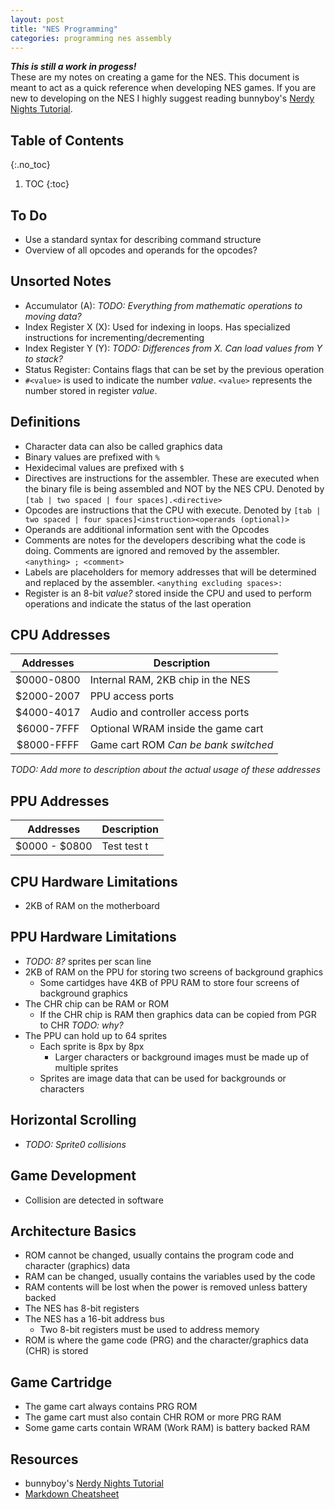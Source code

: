 ```yaml
---
layout: post
title: "NES Programming"
categories: programming nes assembly
---
```


***This is still a work in progess!***  
These are my notes on creating a game for the NES. This document is meant to act as a quick reference when developing NES games. If you are new to developing on the NES I highly suggest reading bunnyboy's [Nerdy Nights Tutorial](http://nintendoage.com/forum/messageview.cfm?catid=22&threadid=7155).

## Table of Contents
{:.no_toc}
1. TOC
{:toc}


## To Do
- Use a standard syntax for describing command structure
- Overview of all opcodes and operands for the opcodes?


## Unsorted Notes
- Accumulator (A): *TODO: Everything from mathematic operations to moving data?*
- Index Register X (X): Used for indexing in loops. Has specialized instructions for incrementing/decrementing
- Index Register Y (Y): *TODO: Differences from X. Can load values from Y to stack?*
- Status Register: Contains flags that can be set by the previous operation
- `#<value>` is used to indicate the number *value*. `<value>` represents the number stored in register *value*.

## Definitions
- Character data can also be called graphics data
- Binary values are prefixed with `%`
- Hexidecimal values are prefixed with `$`
- Directives are instructions for the assembler. These are executed when the binary file is being assembled and NOT by the NES CPU. Denoted by `[tab | two spaced | four spaces].<directive>`
- Opcodes are instructions that the CPU with execute. Denoted by `[tab | two spaced | four spaces]<instruction><operands (optional)>`
- Operands are additional information sent with the Opcodes
- Comments are notes for the developers describing what the code is doing. Comments are ignored and removed by the assembler. `<anything> ; <comment>`
- Labels are placeholders for memory addresses that will be determined and replaced by the assembler. `<anything excluding spaces>:`
- Register is an 8-bit *value?* stored inside the CPU and used to perform operations and indicate the status of the last operation

## CPU Addresses

| Addresses     | Description                          |
|:-------------:|--------------------------------------|
| $0000-0800    | Internal RAM, 2KB chip in the NES    |
| $2000-2007    | PPU access ports                     |
| $4000-4017    | Audio and controller access ports    |
| $6000-7FFF    | Optional WRAM inside the game cart   |
| $8000-FFFF    | Game cart ROM *Can be bank switched* |

*TODO: Add more to description about the actual usage of these addresses*

## PPU Addresses

| Addresses     | Description |
|:-------------:| ----------- |
| $0000 - $0800 | Test test t |

## CPU Hardware Limitations
- 2KB of RAM on the motherboard

## PPU Hardware Limitations
- *TODO: 8?* sprites per scan line
- 2KB of RAM on the PPU for storing two screens of background graphics
    - Some cartidges have 4KB of PPU RAM to store four screens of background graphics
- The CHR chip can be RAM or ROM
    - If the CHR chip is RAM then graphics data can be copied from PGR to CHR *TODO: why?*
- The PPU can hold up to 64 sprites
  - Each sprite is 8px by 8px
    - Larger characters or background images must be made up of multiple sprites
  - Sprites are image data that can be used for backgrounds or characters

## Horizontal Scrolling
- *TODO: Sprite0 collisions*

## Game Development
- Collision are detected in software

## Architecture Basics
- ROM cannot be changed, usually contains the program code and character (graphics) data
- RAM can be changed, usually contains the variables used by the code
- RAM contents will be lost when the power is removed unless battery backed
- The NES has 8-bit registers
- The NES has a 16-bit address bus
    - Two 8-bit registers must be used to address memory
- ROM is where the game code (PRG) and the character/graphics data (CHR) is stored

## Game Cartridge
- The game cart always contains PRG ROM
- The game cart must also contain CHR ROM or more PRG RAM
- Some  game carts contain WRAM (Work RAM) is battery backed RAM

## Resources
- bunnyboy's [Nerdy Nights Tutorial](http://nintendoage.com/forum/messageview.cfm?catid=22&threadid=7155)
- [Markdown Cheatsheet](https://github.com/adam-p/markdown-here/wiki/Markdown-Cheatsheet)